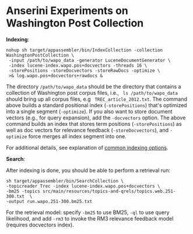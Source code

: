 # Anserini Experiments on Washington Post Collection

**Indexing**:

```
nohup sh target/appassembler/bin/IndexCollection -collection WashingtonPostCollection \
 -input /path/to/wapo_data -generator LuceneDocumentGenerator \
 -index lucene-index.wapo.pos+docvectors -threads 16 \
 -storePositions -storeDocvectors -storeRawDocs -optimize \
 >& log.wapo.pos+docvectors+rawdocs &
```

The directory `/path/to/wapo_data` should be the directory that contains a collection of Washington post corpus files, i.e., ` ls /path/to/wapo_data` should bring up all corpus files, e.g ` TREC_article_2012.txt`. The command above builds a standard positional index 
(`-storePositions`) that's optimized into a single segment (`-optimize`). If you also want to store document vectors 
(e.g., for query expansion), add the `-docvectors` option.  The above command builds an index that stores term positions 
(`-storePositions`) as well as doc vectors for relevance feedback (`-storeDocvectors`), and `-optimize` force merges all 
index segment into one.

For additional details, see explanation of [common indexing options](common-indexing-options.md).

**Search**:

After indexing is done, you should be able to perform a retrieval run:

```
sh target/appassembler/bin/SearchCollection \
-topicreader Trec -index lucene-index.wapo.pos+docvectors \
-bm25 -topics src/main/resources/topics-and-qrels/topics.web.251-300.txt  \
-output run.wapo.251-300.bm25.txt
```

For the retrieval model: specify `-bm25` to use BM25, `-ql` to use query likelihood, and add `-rm3` to invoke the RM3 
relevance feedback model (requires docvectors index).

